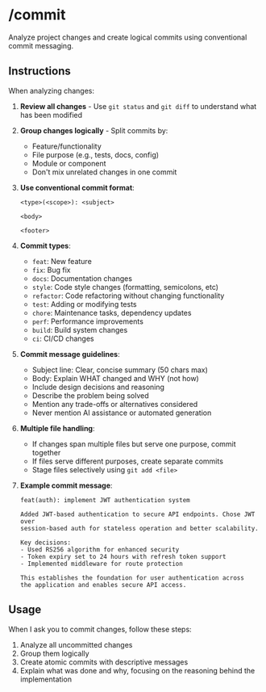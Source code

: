 # /commit

Analyze project changes and create logical commits using conventional commit messaging.

## Instructions

When analyzing changes:

1. **Review all changes** - Use `git status` and `git diff` to understand what has been modified
2. **Group changes logically** - Split commits by:
   - Feature/functionality
   - File purpose (e.g., tests, docs, config)
   - Module or component
   - Don't mix unrelated changes in one commit

3. **Use conventional commit format**:
   ```
   <type>(<scope>): <subject>
   
   <body>
   
   <footer>
   ```

4. **Commit types**:
   - `feat`: New feature
   - `fix`: Bug fix
   - `docs`: Documentation changes
   - `style`: Code style changes (formatting, semicolons, etc)
   - `refactor`: Code refactoring without changing functionality
   - `test`: Adding or modifying tests
   - `chore`: Maintenance tasks, dependency updates
   - `perf`: Performance improvements
   - `build`: Build system changes
   - `ci`: CI/CD changes

5. **Commit message guidelines**:
   - Subject line: Clear, concise summary (50 chars max)
   - Body: Explain WHAT changed and WHY (not how)
   - Include design decisions and reasoning
   - Describe the problem being solved
   - Mention any trade-offs or alternatives considered
   - Never mention AI assistance or automated generation

6. **Multiple file handling**:
   - If changes span multiple files but serve one purpose, commit together
   - If files serve different purposes, create separate commits
   - Stage files selectively using `git add <file>`

7. **Example commit message**:
   ```
   feat(auth): implement JWT authentication system
   
   Added JWT-based authentication to secure API endpoints. Chose JWT over
   session-based auth for stateless operation and better scalability.
   
   Key decisions:
   - Used RS256 algorithm for enhanced security
   - Token expiry set to 24 hours with refresh token support
   - Implemented middleware for route protection
   
   This establishes the foundation for user authentication across
   the application and enables secure API access.
   ```

## Usage

When I ask you to commit changes, follow these steps:
1. Analyze all uncommitted changes
2. Group them logically
3. Create atomic commits with descriptive messages
4. Explain what was done and why, focusing on the reasoning behind the implementation